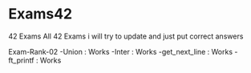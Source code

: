 # Exams42
42 Exams
All 42 Exams i will try to update and just put correct answers

Exam-Rank-02
-Union : Works
-Inter : Works
-get_next_line : Works
-ft_printf : Works
